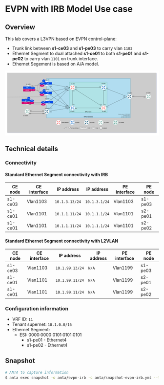 # EVPN with IRB Model Use case

## Overview

This lab covers a L3VPN based on EVPN control-plane:

- Trunk link between __s1-ce03__ and __s1-pe03__ to carry vlan `1103`
- Ethernet Segment to dual attached __s1-ce01__ to both __s1-pe01__ and __s1-pe02__ to carry vlan `1101` on trunk interface.
- Ethernet Segement is based on A/A model.

![](imgs/lab-topology-evepn-irb.drawio.png)

## Technical details

### Connectivity

#### Standard Ethernet Segment connectivity with IRB

| CE node | CE interface   | IP address     | IP address    | PE interface   | PE node  |
|---------|----------------|----------------|---------------|----------------|----------|
|s1-ce03  | Vlan1103       | `10.1.3.13/24` | `10.1.3.1/24` | Vlan1103       | s1-pe03  |
|s1-ce01  | Vlan1101       | `10.1.1.11/24` | `10.1.1.1/24` | Vlan1101       | s2-pe01  |
|s1-ce01  | Vlan1101       | `10.1.1.11/24` | `10.1.1.1/24` | Vlan1101       | s2-pe02  |

#### Standard Ethernet Segment connectivity with L2VLAN

| CE node | CE interface   | IP address     | IP address    | PE interface   | PE node  |
|---------|----------------|----------------|---------------|----------------|----------|
|s1-ce03  | Vlan1103       | `10.1.99.13/24` | `N/A`        | Vlan1199       | s1-pe03  |
|s1-ce01  | Vlan1101       | `10.1.99.11/24` | `N/A`        | Vlan1199       | s2-pe01  |
|s1-ce01  | Vlan1101       | `10.1.99.11/24` | `N/A`        | Vlan1199       | s2-pe02  |

### Configuration information

- VRF ID: `11`
- Tenant supernet: `10.1.0.0/16`
- Ethernet Segment:
    - ESI: 0000:0000:0101:0101:0101
        - s1-pe01 - Ethernet4
        - s1-pe02 - Ethernet4

## Snapshot

```bash
# ANTA to capture information
$ anta exec snapshot -o anta/evpn-irb -c anta/snapshot-evpn-irb.yml --tags core
```

